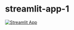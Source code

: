 # streamlit-app-1



[![Streamlit App](https://static.streamlit.io/badges/streamlit_badge_black_white.svg)](https://ehom-intro-to-ai-ml-dp-assignment-1.streamlit.app)